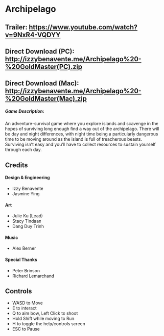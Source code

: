 # Archipelago

## Trailer: https://www.youtube.com/watch?v=9NxR4-VQDYY
## Direct Download (PC): http://izzybenavente.me/Archipelago%20-%20GoldMaster(PC).zip
## Direct Download (Mac): http://izzybenavente.me/Archipelago%20-%20GoldMaster(Mac).zip

##### Game Description:
An adventure-survival game where you explore islands and scavenge in the hopes of surviving long enough find a way out of the archipelago. 
There will be day and night differences, with night time being a particularly dangerous time to be moving around as the island is full of treacherous beasts. 
Surviving isn’t easy and you’ll have to collect resources to sustain yourself through each day. 

## Credits
#### Design & Engineering
* Izzy Benavente
* Jasmine Ying

#### Art
* Julie Ku (Lead)
* Stacy Tindaan
* Dang Duy Trinh

#### Music
* Alex Berner

#### Special Thanks
* Peter Brinson
* Richard Lemarchand

## Controls
* WASD to Move
* E to interact
* Q to aim bow, Left Click to shoot
* Hold Shift while moving to Run
* H to toggle the help/controls screen
* ESC to Pause
